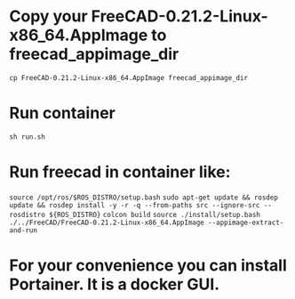# Copy your FreeCAD-0.21.2-Linux-x86_64.AppImage to freecad_appimage_dir

``cp FreeCAD-0.21.2-Linux-x86_64.AppImage freecad_appimage_dir``

# Run container

``sh run.sh``

# Run freecad in container like:

``source /opt/ros/$ROS_DISTRO/setup.bash``
``sudo apt-get update && rosdep update && rosdep install -y -r -q --from-paths src --ignore-src --rosdistro ${ROS_DISTRO}``
``colcon build``
``source ./install/setup.bash``
``./../FreeCAD/FreeCAD-0.21.2-Linux-x86_64.AppImage --appimage-extract-and-run``

# For your convenience you can install Portainer. It is a docker GUI.
